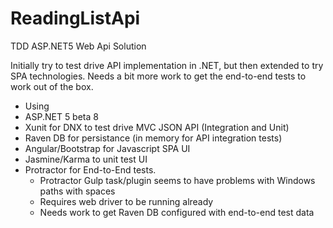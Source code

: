# ReadingListApi
TDD ASP.NET5 Web Api Solution

Initially try to test drive API implementation in .NET, but then extended to try SPA technologies. Needs a bit more work to get 
the end-to-end tests to work out of the box.

- Using 
- ASP.NET 5 beta 8
- Xunit for DNX to test drive MVC JSON API (Integration and Unit)
- Raven DB for persistance (in memory for API integration tests)
- Angular/Bootstrap for Javascript SPA UI
- Jasmine/Karma to unit test UI
- Protractor for End-to-End tests.
  - Protractor Gulp task/plugin seems to have problems with Windows paths with spaces
  - Requires web driver to be running already
  - Needs work to get Raven DB configured with end-to-end test data

